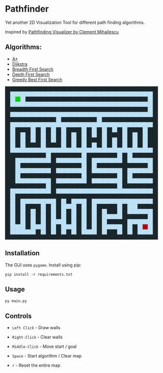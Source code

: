 # Pathfinder
Yet another 2D Visualization Tool for different path finding algorithms.

Inspired by [Pathfinding Visualizer by Clement Mihailescu](https://clementmihailescu.github.io/Pathfinding-Visualizer/)

## Algorithms:
- [A*](https://en.wikipedia.org/wiki/A*_search_algorithm)
- [Dijkstra](https://en.wikipedia.org/wiki/Dijkstra%27s_algorithm)
- [Breadth First Search](https://en.wikipedia.org/wiki/Breadth-first_search)
- [Depth First Search](https://en.wikipedia.org/wiki/Depth-first_search)
- [Greedy Best First Search](https://en.wikipedia.org/wiki/Best-first_search#Greedy_BFS)

![Alt Text](./media/demo.gif)


## Installation
The GUI uses ```pygame```. Install using pip:
```
pip install -r requirements.txt
```

## Usage
```
py main.py
```

## Controls

- ``Left Click`` - Draw walls

- ``Right-Click`` - Clear walls

- ``Middle-Click`` - Move start / goal

- ``Space`` - Start algorithm / Clear map

- ``r`` - Reset the entire map